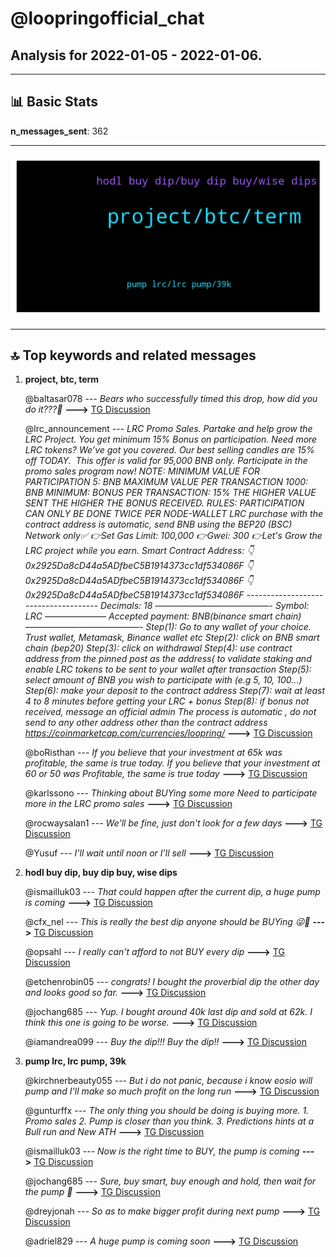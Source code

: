 # **@loopringofficial_chat**
 ## Analysis for **2022-01-05** - **2022-01-06**.

---

## 📊 **Basic Stats**

**n_messages_sent**: 362

---
![wordcloud](loopringofficial_chat_1Days_wordcloud.png)

---


## 🔝 **Top keywords and related messages**

1. **project, btc, term**

    @baltasar078 --- *Bears who successfully timed this drop, how did you do it???🥲* **--->** [TG Discussion](https://t.me/loopringofficial_chat/21980)

    @lrc_announcement --- *LRC Promo Sales.   Partake and help grow the LRC Project. You get minimum 15% Bonus on participation.   Need more LRC tokens? We’ve got you covered. Our best selling candles are 15% off TODAY.  This offer is valid for 95,000 BNB only. Participate in the promo sales program now!   NOTE:   MINIMUM VALUE FOR PARTICIPATION   5: BNB   MAXIMUM VALUE PER TRANSACTION   1000: BNB   MINIMUM: BONUS PER TRANSACTION: 15%   THE HIGHER VALUE SENT THE HIGHER THE BONUS RECEIVED.   RULES:   PARTICIPATION CAN ONLY BE DONE TWICE PER NODE-WALLET    LRC purchase with the contract address is automatic, send BNB using the BEP20 (BSC) Network only✅     👉Set Gas Limit: 100,000 👉Gwei: 300   👉Let's Grow the LRC project while you earn.    Smart Contract Address:   👇   0x2925Da8cD44a5ADfbeC5B1914373cc1df534086F   👇   0x2925Da8cD44a5ADfbeC5B1914373cc1df534086F   👇   0x2925Da8cD44a5ADfbeC5B1914373cc1df534086F   ------------------------------------- Decimals: 18 —————————————-  Symbol: LRC  ——————— Accepted payment: BNB(binance smart chain) —————————————-   Step(1): Go to any wallet of your choice. Trust wallet, Metamask, Binance wallet etc   Step(2): click on BNB smart chain (bep20)   Step(3): click on withdrawal   Step(4): use contract address from the pinned post as the address( to validate staking and enable LRC tokens to be sent to your wallet after transaction   Step(5): select amount of BNB you wish to participate with (e.g 5, 10, 100...)   Step(6): make your deposit to the contract address   Step(7): wait at least 4 to 8 minutes before getting your LRC + bonus   Step(8): if bonus not received, message an official admin   The process is automatic , do not send to any other address other than the contract address   https://coinmarketcap.com/currencies/loopring/* **--->** [TG Discussion](https://t.me/loopringofficial_chat/21943)

    @boRisthan --- *If you believe that your investment at 65k was profitable, the same is true today. If you believe that your investment at 60 or 50 was Profitable, the same is true today* **--->** [TG Discussion](https://t.me/loopringofficial_chat/21993)

    @karlssono --- *Thinking about BUYing some more Need to participate more in the LRC promo sales* **--->** [TG Discussion](https://t.me/loopringofficial_chat/21500)

    @rocwaysalan1 --- *We'll be fine, just don't look for a few days* **--->** [TG Discussion](https://t.me/loopringofficial_chat/22033)

    @Yusuf --- *I'll wait until noon or I'll sell* **--->** [TG Discussion](https://t.me/loopringofficial_chat/21928)

2. **hodl buy dip, buy dip buy, wise dips**

    @ismailluk03 --- *That could happen after the current dip, a huge pump is coming* **--->** [TG Discussion](https://t.me/loopringofficial_chat/21883)

    @cfx_nel --- *This is really the best dip anyone should be BUYing 😜🙂* **--->** [TG Discussion](https://t.me/loopringofficial_chat/21900)

    @opsahl --- *I really can't afford to not BUY every dip* **--->** [TG Discussion](https://t.me/loopringofficial_chat/21568)

    @etchenrobin05 --- *congrats! I bought the proverbial dip the other day and looks good so far.* **--->** [TG Discussion](https://t.me/loopringofficial_chat/21655)

    @jochang685 --- *Yup. I bought around 40k last dip and sold at 62k. I think this one is going to be worse.* **--->** [TG Discussion](https://t.me/loopringofficial_chat/21984)

    @iamandrea099 --- *Buy the dip!!!  Buy the dip!!* **--->** [TG Discussion](https://t.me/loopringofficial_chat/21815)

3. **pump lrc, lrc pump, 39k**

    @kirchnerbeauty055 --- *But i do not panic, because i know eosio will pump and I'll make so much profit on the long run* **--->** [TG Discussion](https://t.me/loopringofficial_chat/21949)

    @gunturffx --- *The only thing you  should be doing is buying more. 1. Promo sales 2. Pump is closer than you think. 3. Predictions hints at a Bull run and New ATH* **--->** [TG Discussion](https://t.me/loopringofficial_chat/21636)

    @ismailluk03 --- *Now is the right time to BUY, the pump is coming* **--->** [TG Discussion](https://t.me/loopringofficial_chat/21941)

    @jochang685 --- *Sure, buy smart, buy enough and hold, then wait for the pump 🥂* **--->** [TG Discussion](https://t.me/loopringofficial_chat/21911)

    @dreyjonah --- *So as to make bigger profit during next pump* **--->** [TG Discussion](https://t.me/loopringofficial_chat/21875)

    @adriel829 --- *A huge pump is coming soon* **--->** [TG Discussion](https://t.me/loopringofficial_chat/21672)


